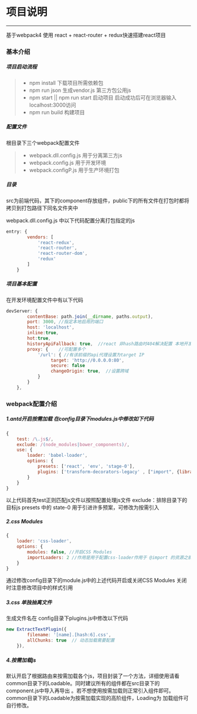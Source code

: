 # 项目说明
------
基于webpack4 使用 react + react-router + redux快速搭建react项目

### 基本介绍

##### 项目启动流程
>* npm install 下载项目所需依赖包
>* npm run json 生成vendor.js 第三方包公用js
>* npm start || npm run start 启动项目 启动成功后可在浏览器输入 localhost:3000访问
>* npm run build 构建项目

##### 配置文件
根目录下三个webpack配置文件
>* webpack.dll.config.js 用于分离第三方js
>* webpack.config.js 用于开发环境
>* webpack.configP.js 用于生产环境打包

##### 目录
src为前端代码，其下的component存放组件，public下的所有文件在打包时都将拷贝到打包路径下同名文件夹中


webpack.dll.config.js 中以下代码配置分离打包指定的js
```javascript
entry: {
        vendors: [
            'react-redux',
            'react-router',
            'react-router-dom',
            'redux'
        ]
    }
```

##### 项目基本配置
在开发环境配置文件中有以下代码
```javascript
devServer: {
        contentBase: path.join(__dirname, paths.output),
        port: 3000, //指定本地启用的端口
        host: 'localhost',
        inline:true,
        hot:true,
        historyApiFallback: true,  //react 非hash路由时404解决配置 本地开发路由请求指向index.html
        proxy: {    //可配置多个
            '/url': { //有该前缀的api代理设置为target IP
                 target: 'http://0.0.0.0:80',
                 secure: false
                 changeOrigin: true,  //设置跨域
            }
        }
    },
```


### webpack配置介绍

##### 1.antd开启按需加载 在config目录下modules.js中修改如下代码
```javascript
{
    test: /\.js$/,
    exclude: /(node_modules|bower_components)/,
    use: {
        loader: 'babel-loader',
        options: {
            presets: ['react', 'env', 'stage-0'],
            plugins: ['transform-decorators-legacy' , ["import", {libraryName: "antd", style: true}]]
        }
    }
}
```
以上代码首先test正则匹配js文件以按照配置处理js文件
exclude：排除目录下的目标js
presets 中的 state-0 用于引进许多预案，可修改为按需引入

##### 2.css Modules
```javascript
{
    loader: 'css-loader',
    options: {
        modules: false, //开启CSS Modules
        importLoaders: 2 //作用是用于配置css-loader作用于 @import 的资源之前需要经过其他loader的个数
    }
}
```
通过修改config目录下的module.js中的上述代码开启或关闭CSS Modules 关闭时注意修改项目中的样式引用

##### 3.css 单独抽离文件
生成文件名在 config目录下plugins.js中修改以下代码
```javascript
new ExtractTextPlugin({
        filename: '[name].[hash:6].css',
        allChunks: true  // 动态加载需要配置
    }),
```

##### 4.按需加载js
默认开启了根据路由来按需加载各个js，项目封装了一个方法，详细使用请看common目录下的Loadable。同时建议所有的组件都在src目录下的component.js中导入再导出
。若不想使用按需加载则正常引入组件即可。common目录下的Loadable为按需加载实现的高阶组件，Loading为
加载组件可自行修改。
